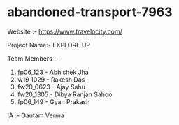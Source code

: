 # abandoned-transport-7963

Website :- https://www.travelocity.com/

Project Name:- EXPLORE UP

Team Members :-
1. fp06_123 - Abhishek Jha
2. w19_1029 - Rakesh Das
3. fw20_0623 - Ajay Sahu
4. fw20_1305 - Dibya Ranjan Sahoo
5. fp06_149 - Gyan Prakash

IA :- Gautam Verma